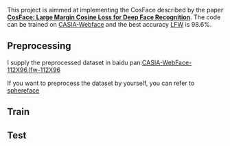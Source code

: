 

This project is aimmed at implementing the CosFace described by the paper [**CosFace: Large Margin Cosine Loss for Deep Face Recognition**](https://arxiv.org/pdf/1801.09414.pdf). The code can be trained on [CASIA-Webface](http://www.cbsr.ia.ac.cn/english/CASIA-WebFace-Database.html) and the best accuracy [LFW](http://vis-www.cs.umass.edu/lfw/) is 98.6%.

## Preprocessing
I supply the preprocessed dataset in baidu pan:[CASIA-WebFace-112X96](https://pan.baidu.com/s/160RN84j_79TnktKZmzakfw),[lfw-112X96](https://pan.baidu.com/s/1fkH9xR5Z0inxTP7Maae2KQ)

If you want to preprocess the dataset by yourself, you can refer to [sphereface](https://github.com/wy1iu/sphereface/tree/0056a7d27d05f2815a276cb26471f0348d6dd8da#installation)


## Train

## Test
